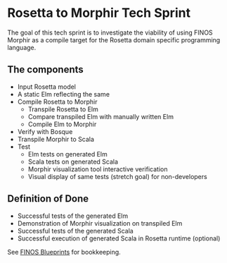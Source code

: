 # Rosetta to Morphir Tech Sprint
The goal of this tech sprint is to investigate the viability of using FINOS Morphir as a compile target for the Rosetta domain specific programming language.


## The components
* Input Rosetta model
* A static Elm reflecting the same 
* Compile Rosetta to Morphir
  * Transpile Rosetta to Elm
  * Compare transpiled Elm with manually written Elm
  * Compile Elm to Morphir
* Verify with Bosque
* Transpile Morphir to Scala
* Test
  * Elm tests on generated Elm
  * Scala tests on generated Scala 
  * Morphir visualization tool interactive verification
  * Visual display of same tests (stretch goal) for non-developers

## Definition of Done
* Successful tests of the generated Elm
* Demonstration of Morphir visualization on transpiled Elm
* Successful tests of the generated Scala
* Successful execution of generated Scala in Rosetta runtime (optional)


See [FINOS Blueprints](finos-blueprint.md) for bookkeeping.